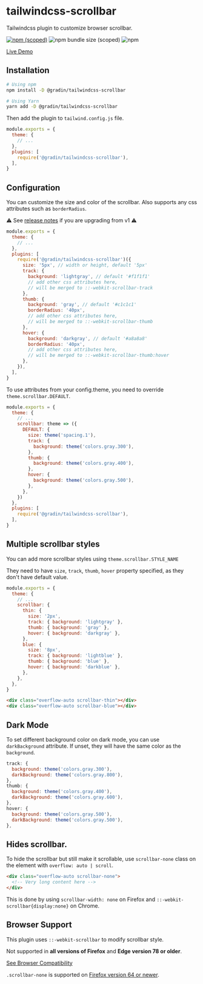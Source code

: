 # tailwindcss-scrollbar

Tailwindcss plugin to customize browser scrollbar.

[![npm (scoped)](https://img.shields.io/npm/v/@gradin/tailwindcss-scrollbar)](https://www.npmjs.com/package/@gradin/tailwindcss-scrollbar)
![npm bundle size (scoped)](https://img.shields.io/bundlephobia/min/@gradin/tailwindcss-scrollbar)
![npm](https://img.shields.io/npm/dt/@gradin/tailwindcss-scrollbar)

[Live Demo](https://play.tailwindcss.com/ohaIXRd9No)

## Installation

```sh
# Using npm
npm install -D @gradin/tailwindcss-scrollbar

# Using Yarn
yarn add -D @gradin/tailwindcss-scrollbar
```

Then add the plugin to `tailwind.config.js` file.

```js
module.exports = {
  theme: {
    // ...
  },
  plugins: [
    require('@gradin/tailwindcss-scrollbar'),
  ],
}
```

## Configuration

You can customize the size and color of the scrollbar. Also supports any css attributes such as `borderRadius`.

⚠️ See [release notes](https://github.com/gradints/tailwindcss-scrollbar/releases/tag/2.0.2) if you are upgrading from v1 ⚠️

```js
module.exports = {
  theme: {
    // ...
  },
  plugins: [
    require('@gradin/tailwindcss-scrollbar')({
      size: '5px', // width or height, default '5px'
      track: {
        background: 'lightgray', // default '#f1f1f1'
        // add other css attributes here,
        // will be merged to ::-webkit-scrollbar-track
      },
      thumb: {
        background: 'gray', // default '#c1c1c1'
        borderRadius: '40px',
        // add other css attributes here,
        // will be merged to ::-webkit-scrollbar-thumb
      },
      hover: {
        background: 'darkgray', // default '#a8a8a8'
        borderRadius: '40px',
        // add other css attributes here,
        // will be merged to ::-webkit-scrollbar-thumb:hover
      },
    }),
  ],
}
```

To use attributes from your config.theme, you need to override `theme.scrollbar.DEFAULT`.

```js
module.exports = {
  theme: {
    // ...
    scrollbar: theme => ({
      DEFAULT: {
        size: theme('spacing.1'),
        track: {
          background: theme('colors.gray.300'),
        },
        thumb: {
          background: theme('colors.gray.400'),
        },
        hover: {
          background: theme('colors.gray.500'),
        },
      },
    })
  },
  plugins: [
    require('@gradin/tailwindcss-scrollbar'),
  ],
}
```

## Multiple scrollbar styles

You can add more scrollbar styles using `theme.scrollbar.STYLE_NAME`

They need to have `size`, `track`, `thumb`, `hover` property specified, as they don't have default value.

```js
module.exports = {
  theme: {
    // ...
    scrollbar: {
      thin: {
        size: '2px',
        track: { background: 'lightgray' },
        thumb: { background: 'gray' },
        hover: { background: 'darkgray' },
      },
      blue: {
        size: '8px',
        track: { background: 'lightblue' },
        thumb: { background: 'blue' },
        hover: { background: 'darkblue' },
      },
    },
  },
}
```
```html
<div class="overflow-auto scrollbar-thin"></div>
<div class="overflow-auto scrollbar-blue"></div>
```
## Dark Mode

To set different background color on dark mode, you can use `darkBackground` attribute. If unset, they will have the same color as the `background`.

```js
track: {
  background: theme('colors.gray.300'),
  darkBackground: theme('colors.gray.800'),
},
thumb: {
  background: theme('colors.gray.400'),
  darkBackground: theme('colors.gray.600'),
},
hover: {
  background: theme('colors.gray.500'),
  darkBackground: theme('colors.gray.500'),
},
```

## Hides scrollbar.

To hide the scrollbar but still make it scrollable, use `scrollbar-none` class
on the element with `overflow: auto | scroll`.

```html
<div class="overflow-auto scrollbar-none">
  <!-- Very long content here -->
</div>
```

This is done by using `scrollbar-width: none` on Firefox and `::-webkit-scrollbar{display:none}` on Chrome.


## Browser Support

This plugin uses `::-webkit-scrollbar` to modify scrollbar style.

Not supported in **all versions of Firefox** and **Edge version 78 or older**.

[See Browser Compatibility](https://caniuse.com/?search=%3A%3A-webkit-scrollbar)

`.scrollbar-none` is supported on [Firefox version 64 or newer](https://caniuse.com/?search=scrollbar-width).
